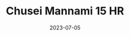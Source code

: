 ---
layout: sports_graphic
title: Chusei Mannami 15 HR
description:
img: assets/sports_graphics/mannami_15.png
tags: [npb, nippon-ham fighters]
date: 2023-07-05
---